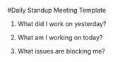 #Daily Standup Meeting Template

1. What did I work on yesterday?

2. What am I working on today?

3. What issues are blocking me?